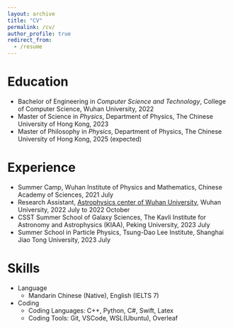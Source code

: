 ```yaml
---
layout: archive
title: "CV"
permalink: /cv/
author_profile: true
redirect_from:
  - /resume
---
```




Education
======
* Bachelor of Engineering in *Computer Science and Technology*, College of Computer Science, Wuhan University, 2022
* Master of Science in *Physics*, Department of Physics, The Chinese University of Hong Kong, 2023
* Master of Philosophy in *Physics*, Department of Physics, The Chinese University of Hong Kong, 2025 (expected)

Experience
======
* Summer Camp, Wuhan Institute of Physics and Mathematics, Chinese Academy of Sciences, 2021 July
* Research Assistant, [Astrophysics center of Wuhan University](http://202.114.78.174/astro/en/about/intro.php), Wuhan University, 2022 July to 2022 October
* CSST Summer School of Galaxy Sciences, The Kavli Institute for Astronomy and Astrophysics (KIAA), Peking University, 2023 July
* Summer School in Particle Physics, Tsung-Dao Lee Institute, Shanghai Jiao Tong University, 2023 July

Skills
======
* Language
  * Mandarin Chinese (Native), English (IELTS 7)
* Coding
  * Coding Languages: C++, Python, C#, Swift, Latex
  * Coding Tools: Git, VSCode, WSL(Ubuntu), Overleaf